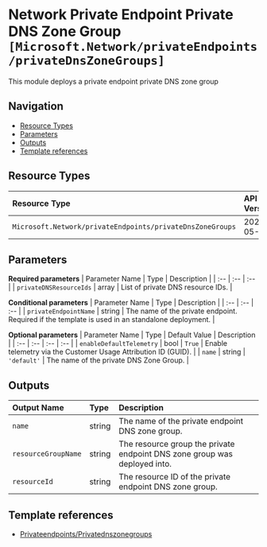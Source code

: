 # Network Private Endpoint Private DNS Zone Group `[Microsoft.Network/privateEndpoints/privateDnsZoneGroups]`

This module deploys a private endpoint private DNS zone group

## Navigation

- [Resource Types](#Resource-Types)
- [Parameters](#Parameters)
- [Outputs](#Outputs)
- [Template references](#Template-references)

## Resource Types

| Resource Type | API Version |
| :-- | :-- |
| `Microsoft.Network/privateEndpoints/privateDnsZoneGroups` | 2021-05-01 |

## Parameters

**Required parameters**
| Parameter Name | Type | Description |
| :-- | :-- | :-- |
| `privateDNSResourceIds` | array | List of private DNS resource IDs. |

**Conditional parameters**
| Parameter Name | Type | Description |
| :-- | :-- | :-- |
| `privateEndpointName` | string | The name of the private endpoint. Required if the template is used in an standalone deployment. |

**Optional parameters**
| Parameter Name | Type | Default Value | Description |
| :-- | :-- | :-- | :-- |
| `enableDefaultTelemetry` | bool | `True` | Enable telemetry via the Customer Usage Attribution ID (GUID). |
| `name` | string | `'default'` | The name of the private DNS Zone Group. |


## Outputs

| Output Name | Type | Description |
| :-- | :-- | :-- |
| `name` | string | The name of the private endpoint DNS zone group. |
| `resourceGroupName` | string | The resource group the private endpoint DNS zone group was deployed into. |
| `resourceId` | string | The resource ID of the private endpoint DNS zone group. |

## Template references

- [Privateendpoints/Privatednszonegroups](https://docs.microsoft.com/en-us/azure/templates/Microsoft.Network/2021-05-01/privateEndpoints/privateDnsZoneGroups)
